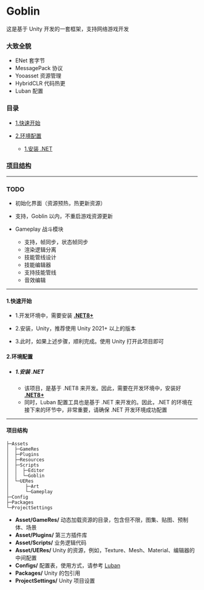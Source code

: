 # Goblin

这是基于 Unity 开发的一套框架，支持网络游戏开发

### 大致全貌

- ENet 套字节
- MessagePack 协议
- Yooasset 资源管理
- HybridCLR 代码热更
- Luban 配置

### <span id="catalog">目录</span>

- [1.快速开始](#qstart)

- [2.环境配置](#installenv)
  
  - [1.安装 .NET](#installenv.1)

### [项目结构](#projectdire)

---

### TODO

- 初始化界面（资源预热，热更新资源）

- 支持，Goblin 以内，不重启游戏资源更新

- Gameplay 战斗模块
  
  - 支持，帧同步，状态帧同步
  - 渲染逻辑分离
  - 技能管线设计
  - 技能编辑器
  - 支持技能管线
  - 音效编辑

---

#### <span id="qstart">1.快速开始</span>

- 1.开发环境中，需要安装 [**.NET8+**](#installenv.1)

- 2.安装，Unity，推荐使用 Unity 2021+ 以上的版本

- 3.此时，如果上述步骤，顺利完成。使用 Unity 打开此项目即可

#### <span id="installenv">2.环境配置</span>

- ##### <span id="installenv.1">1.安装 .NET</span>
  
  - 该项目，是基于 .NET8 来开发。因此，需要在开发环境中，安装好 [**.NET8+**](https://dotnet.microsoft.com/zh-cn/download)
  - 同时，Luban 配置工具也是基于 .NET 来开发的。因此，.NET 的环境在接下来的环节中，非常重要，请确保 .NET 开发环境成功配置

---

#### <span id="projectdire">项目结构</span>

```text
├─Assets
│  ├─GameRes
│  ├─Plugins
│  ├─Resources
│  ├─Scripts
│  │  ├─Editor
│  │  └─Goblin
│  └─UERes
│      ├─Art
│      └─Gameplay
├─Config
├─Packages
└─ProjectSettings
```

- **Asset/GameRes/**  动态加载资源的目录，包含但不限，图集、贴图、预制体、场景
- **Asset/Plugins/**  第三方插件库
- **Asset/Scripts/**  业务逻辑代码
- **Asset/UERes/** Unity 的资源，例如，Texture、Mesh、Material、编辑器的中间配置
- **Configs/** 配置表，使用方式，请参考 [Luban](https://github.com/focus-creative-games/luban)
- **Packages/** Unity 的包引用
- **ProjectSettings/** Unity 项目设置
